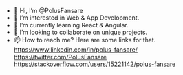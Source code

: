- 👋 Hi, I’m @PolusFansare
- 👀 I’m interested in Web & App Development.
- 🌱 I’m currently learning React & Angular.
- 💞️ I’m looking to collaborate on unique projects.
- 📫 How to reach me? Here are some links for that. https://www.linkedin.com/in/polus-fansare/ https://twitter.com/PolusFansare https://stackoverflow.com/users/15221142/polus-fansare

<!---
PolusFansare/PolusFansare is a ✨ special ✨ repository because its `README.md` (this file) appears on your GitHub profile.
You can click the Preview link to take a look at your changes.
--->
